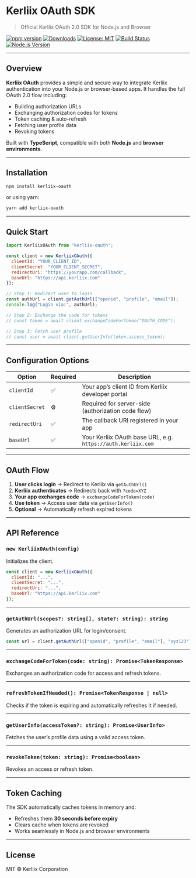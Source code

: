 # Kerliix OAuth SDK

> Official Kerliix OAuth 2.0 SDK for Node.js and Browser

[![npm version](https://img.shields.io/npm/v/kerliix-oauth.svg?style=flat-square)](https://www.npmjs.com/package/kerliix-oauth)
[![Downloads](https://img.shields.io/npm/dt/kerliix-oauth?style=flat-square)](https://www.npmjs.com/package/kerliix-oauth)
[![License: MIT](https://img.shields.io/badge/License-MIT-green.svg?style=flat-square)](https://github.com/kerliix-corp/kerliix-oauth-nodejs/blob/main/LICENSE)
[![Build Status](https://github.com/kerliix-corp/kerliix-oauth-nodejs/actions/workflows/build.yml/badge.svg)](https://github.com/kerliix-corp/kerliix-oauth-nodejs/actions)
[![Node.js Version](https://img.shields.io/node/v/kerliix-oauth?style=flat-square)](https://www.npmjs.com/package/kerliix-oauth)

---

## Overview

**Kerliix OAuth** provides a simple and secure way to integrate Kerliix authentication into your Node.js or browser-based apps.
It handles the full OAuth 2.0 flow including:

* Building authorization URLs
* Exchanging authorization codes for tokens
* Token caching & auto-refresh
* Fetching user profile data
* Revoking tokens

Built with **TypeScript**, compatible with both **Node.js** and **browser environments**.

---

## Installation

```bash
npm install kerliix-oauth
```

or using yarn:

```bash
yarn add kerliix-oauth
```

---

## Quick Start

```js
import KerliixOAuth from "kerliix-oauth";

const client = new KerliixOAuth({
  clientId: "YOUR_CLIENT_ID",
  clientSecret: "YOUR_CLIENT_SECRET",
  redirectUri: "https://yourapp.com/callback",
  baseUrl: "https://api.kerliix.com"
});

// Step 1: Redirect user to login
const authUrl = client.getAuthUrl(["openid", "profile", "email"]);
console.log("Login via:", authUrl);

// Step 2: Exchange the code for tokens
// const token = await client.exchangeCodeForToken("OAUTH_CODE");

// Step 3: Fetch user profile
// const user = await client.getUserInfo(token.access_token);
```

---

## Configuration Options

| Option         | Required | Description                                                  |
| -------------- | -------- | ------------------------------------------------------------ |
| `clientId`     | ✅        | Your app’s client ID from Kerliix developer portal           |
| `clientSecret` | ⚙️       | Required for server-side (authorization code flow)           |
| `redirectUri`  | ✅        | The callback URI registered in your app                      |
| `baseUrl`      | ✅        | Your Kerliix OAuth base URL, e.g. `https://auth.kerliix.com` |

---

## OAuth Flow

1. **User clicks login** → Redirect to Kerliix via `getAuthUrl()`
2. **Kerliix authenticates** → Redirects back with `?code=XYZ`
3. **Your app exchanges code** → `exchangeCodeForToken(code)`
4. **Use token** → Access user data via `getUserInfo()`
5. **Optional** → Automatically refresh expired tokens

---

## API Reference

### `new KerliixOAuth(config)`

Initializes the client.

```js
const client = new KerliixOAuth({
  clientId: "...",
  clientSecret: "...",
  redirectUri: "...",
  baseUrl: "https://api.kerliix.com"
});
```

---

### `getAuthUrl(scopes?: string[], state?: string): string`

Generates an authorization URL for login/consent.

```js
const url = client.getAuthUrl(["openid", "profile", "email"], "xyz123");
```

---

### `exchangeCodeForToken(code: string): Promise<TokenResponse>`

Exchanges an authorization code for access and refresh tokens.

---

### `refreshTokenIfNeeded(): Promise<TokenResponse | null>`

Checks if the token is expiring and automatically refreshes it if needed.

---

### `getUserInfo(accessToken?: string): Promise<UserInfo>`

Fetches the user’s profile data using a valid access token.

---

### `revokeToken(token: string): Promise<boolean>`

Revokes an access or refresh token.

---

## Token Caching

The SDK automatically caches tokens in memory and:

* Refreshes them **30 seconds before expiry**
* Clears cache when tokens are revoked
* Works seamlessly in Node.js and browser environments

---

## License

MIT © Kerliix Corporation
